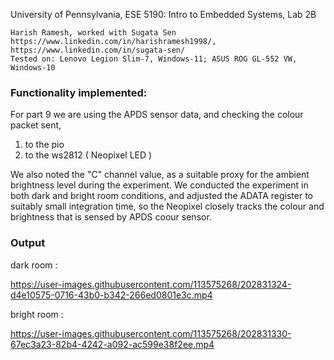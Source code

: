 
University of Pennsylvania, ESE 5190: Intro to Embedded Systems, Lab 2B

    Harish Ramesh, worked with Sugata Sen
    https://www.linkedin.com/in/harishramesh1998/, https://www.linkedin.com/in/sugata-sen/
    Tested on: Lenovo Legion Slim-7, Windows-11; ASUS ROG GL-552 VW, Windows-10
    
### Functionality implemented:
For part 9 we are using the APDS sensor data, and checking the colour packet sent, 
1. to the pio
2. to the ws2812 ( Neopixel LED )

We also noted the "C" channel value, as a suitable proxy for the ambient brightness level during the experiment. We conducted the experiment in both dark and bright room conditions, and adjusted the ADATA register to suitably small integration time, so the Neopixel closely tracks the colour and brightness that is sensed by APDS coour sensor.



### Output
dark room :


https://user-images.githubusercontent.com/113575268/202831324-d4e10575-0716-43b0-b342-266ed0801e3c.mp4




bright room :


https://user-images.githubusercontent.com/113575268/202831330-67ec3a23-82b4-4242-a092-ac599e38f2ee.mp4




